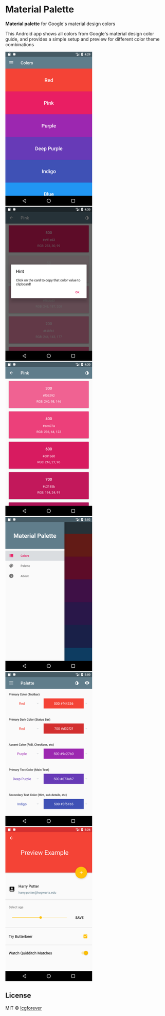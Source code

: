 # Material Palette

**Material palette** for Google's material design colors

This Android app shows all colors from Google's material design color guide, and provides a simple setup and preview for different color theme combinations


<img src="./screenshots/colors_screen.png" width="270" height="480"/> <img src="./screenshots/pink_with_hint.png" width="270" height="480"/> <img src="./screenshots/pink.png" width="270" height="480"/>
<img src="./screenshots/nav_bar.png" width="270" height="480"/> <img src="./screenshots/palette.png" width="270" height="480"/> <img src="./screenshots/preview.png" width="270" height="480"/>


## License
MIT © [lcgforever](https://github.com/lcgforever)
